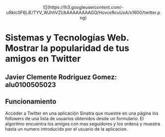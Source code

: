 
<center>![](https://lh3.googleusercontent.com/-uRklc0F6LiE/TYV_WJhhVZI/AAAAAAAAAGQ/HovceRcuUxA/s1600/twitter.png)</center>


Sistemas y Tecnologías Web. Mostrar la popularidad de tus amigos en Twitter
===========


Javier Clemente Rodriguez Gomez: alu0100505023
-----------


Funcionamiento
-----------

Acceder a Twitter en una aplicación Sinatra que muestre en una página los followers de una lista de usuarios obtenidos desde un formulario. El algoritmo encuentra los amigos con mas seguidores y los ordena y muestra hasta un numero introducido por el usuario de la aplicacion.



